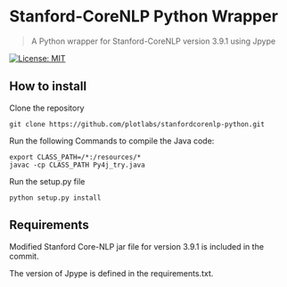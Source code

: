 # Stanford-CoreNLP Python Wrapper

> A Python wrapper for Stanford-CoreNLP version 3.9.1 using Jpype

[![License: MIT](https://img.shields.io/badge/License-MIT-yellow.svg)](https://opensource.org/licenses/MIT)

## How to install

Clone the repository
```
git clone https://github.com/plotlabs/stanfordcorenlp-python.git
```
Run the following Commands to compile the Java code:
```
export CLASS_PATH=/*:/resources/*
javac -cp CLASS_PATH Py4j_try.java
```

Run the setup.py file

```
python setup.py install
```


## Requirements
Modified Stanford Core-NLP jar file for version 3.9.1 is included in the commit. 

The version of Jpype is defined in the requirements.txt.
